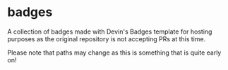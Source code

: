 # badges
A collection of badges made with Devin's Badges template for hosting purposes as the original repository is not accepting PRs at this time.

Please note that paths may change as this is something that is quite early on!
